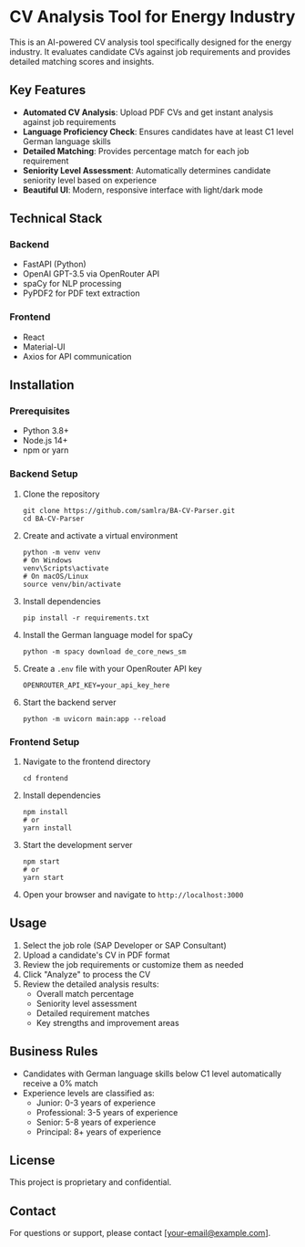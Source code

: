 # CV Analysis Tool for Energy Industry

This is an AI-powered CV analysis tool specifically designed for the energy industry. It evaluates candidate CVs against job requirements and provides detailed matching scores and insights.

## Key Features

- **Automated CV Analysis**: Upload PDF CVs and get instant analysis against job requirements
- **Language Proficiency Check**: Ensures candidates have at least C1 level German language skills
- **Detailed Matching**: Provides percentage match for each job requirement
- **Seniority Level Assessment**: Automatically determines candidate seniority level based on experience
- **Beautiful UI**: Modern, responsive interface with light/dark mode

## Technical Stack

### Backend
- FastAPI (Python)
- OpenAI GPT-3.5 via OpenRouter API
- spaCy for NLP processing
- PyPDF2 for PDF text extraction

### Frontend
- React
- Material-UI
- Axios for API communication

## Installation

### Prerequisites
- Python 3.8+
- Node.js 14+
- npm or yarn

### Backend Setup
1. Clone the repository
   ```
   git clone https://github.com/samlra/BA-CV-Parser.git
   cd BA-CV-Parser
   ```

2. Create and activate a virtual environment
   ```
   python -m venv venv
   # On Windows
   venv\Scripts\activate
   # On macOS/Linux
   source venv/bin/activate
   ```

3. Install dependencies
   ```
   pip install -r requirements.txt
   ```

4. Install the German language model for spaCy
   ```
   python -m spacy download de_core_news_sm
   ```

5. Create a `.env` file with your OpenRouter API key
   ```
   OPENROUTER_API_KEY=your_api_key_here
   ```

6. Start the backend server
   ```
   python -m uvicorn main:app --reload
   ```

### Frontend Setup
1. Navigate to the frontend directory
   ```
   cd frontend
   ```

2. Install dependencies
   ```
   npm install
   # or
   yarn install
   ```

3. Start the development server
   ```
   npm start
   # or
   yarn start
   ```

4. Open your browser and navigate to `http://localhost:3000`

## Usage

1. Select the job role (SAP Developer or SAP Consultant)
2. Upload a candidate's CV in PDF format
3. Review the job requirements or customize them as needed
4. Click "Analyze" to process the CV
5. Review the detailed analysis results:
   - Overall match percentage
   - Seniority level assessment
   - Detailed requirement matches
   - Key strengths and improvement areas

## Business Rules

- Candidates with German language skills below C1 level automatically receive a 0% match
- Experience levels are classified as:
  - Junior: 0-3 years of experience
  - Professional: 3-5 years of experience
  - Senior: 5-8 years of experience
  - Principal: 8+ years of experience

## License

This project is proprietary and confidential.

## Contact

For questions or support, please contact [your-email@example.com]. 
